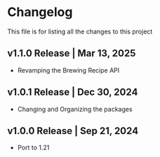 # Changelog
This file is for listing all the changes to this project

## v1.1.0 Release | Mar 13, 2025
- Revamping the Brewing Recipe API

## v1.0.1 Release | Dec 30, 2024
- Changing and Organizing the packages

## v1.0.0 Release | Sep 21, 2024
- Port to 1.21